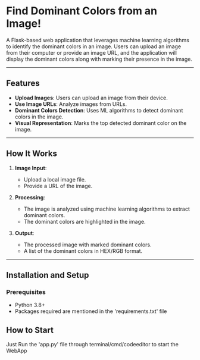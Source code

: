 # Find Dominant Colors from an Image!

A Flask-based web application that leverages machine learning algorithms to identify the dominant colors in an image. Users can upload an image from their computer or provide an image URL, and the application will display the dominant colors along with marking their presence in the image.

---

## Features

- **Upload Images**: Users can upload an image from their device.
- **Use Image URLs**: Analyze images from URLs.
- **Dominant Colors Detection**: Uses ML algorithms to detect dominant colors in the image.
- **Visual Representation**: Marks the top detected dominant color on the image.

---

## How It Works

1. **Image Input**: 
   - Upload a local image file.
   - Provide a URL of the image.

2. **Processing**:
   - The image is analyzed using machine learning algorithms to extract dominant colors.
   - The dominant colors are highlighted in the image.

3. **Output**:
   - The processed image with marked dominant colors.
   - A list of the dominant colors in HEX/RGB format.

---

## Installation and Setup

### Prerequisites

- Python 3.8+
- Packages required are mentioned in the 'requirements.txt' file

## How to Start
Just Run the 'app.py' file through terminal/cmd/codeeditor to start the WebApp
